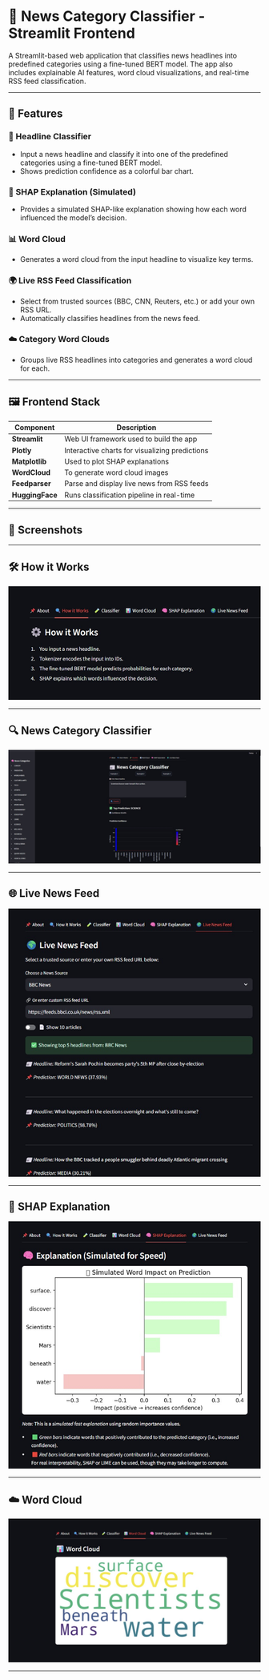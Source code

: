 # 📰 News Category Classifier - Streamlit Frontend

A Streamlit-based web application that classifies news headlines into predefined categories using a fine-tuned BERT model. The app also includes explainable AI features, word cloud visualizations, and real-time RSS feed classification.

---

## 🚀 Features

### 🧪 Headline Classifier
- Input a news headline and classify it into one of the predefined categories using a fine-tuned BERT model.
- Shows prediction confidence as a colorful bar chart.
  
### 🧠 SHAP Explanation (Simulated)
- Provides a simulated SHAP-like explanation showing how each word influenced the model’s decision.
  
### 📊 Word Cloud
- Generates a word cloud from the input headline to visualize key terms.

### 🌍 Live RSS Feed Classification
- Select from trusted sources (BBC, CNN, Reuters, etc.) or add your own RSS URL.
- Automatically classifies headlines from the news feed.

### ☁️ Category Word Clouds
- Groups live RSS headlines into categories and generates a word cloud for each.

---

## 🖼️ Frontend Stack

| Component       | Description                                  |
|----------------|----------------------------------------------|
| **Streamlit**   | Web UI framework used to build the app       |
| **Plotly**      | Interactive charts for visualizing predictions |
| **Matplotlib**  | Used to plot SHAP explanations               |
| **WordCloud**   | To generate word cloud images                |
| **Feedparser**  | Parse and display live news from RSS feeds   |
| **HuggingFace** | Runs classification pipeline in real-time    |

---
## 📸 Screenshots

---

## 🛠️ How it Works

![How it Works](assets/How_it_works.jpeg)

---

## 🔍 News Category Classifier

![News Category Classifier](assets/News_Category_classifier.jpeg)

---

## 🌐 Live News Feed

![Live News Feed](assets/Live_News_feed.jpeg)

---

## 🧠 SHAP Explanation

![SHAP Explanation](assets/SHAP_Explanation.jpeg)

---

## ☁️ Word Cloud

![Word Cloud](assets/Word_cloud.jpeg)

---



